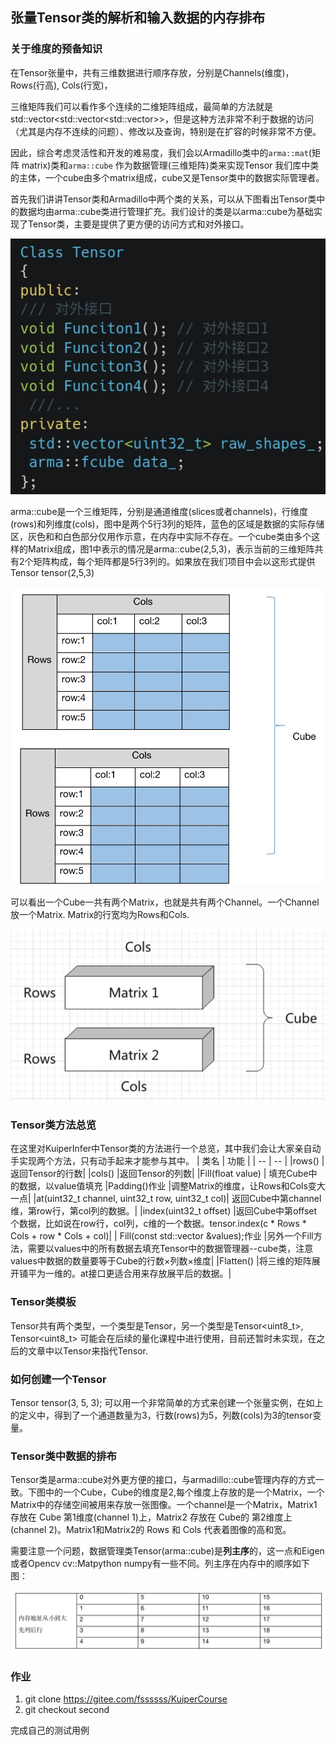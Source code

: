 ## 张量Tensor类的解析和输入数据的内存排布

### 关于维度的预备知识

在Tensor张量中，共有三维数据进行顺序存放，分别是Channels(维度)，Rows(行高), Cols(行宽)，

三维矩阵我们可以看作多个连续的二维矩阵组成，最简单的方法就是std::vector<std::vector<std::vector<float>>>，但是这种方法非常不利于数据的访问（尤其是内存不连续的问题）、修改以及查询，特别是在扩容的时候非常不方便。

因此，综合考虑灵活性和开发的难易度，我们会以Armadillo类中的`arma::mat`(矩阵 matrix)类和`arma::cube` 作为数据管理(三维矩阵)类来实现Tensor 我们库中类的主体，一个cube由多个matrix组成，cube又是Tensor类中的数据实际管理者。

首先我们讲讲Tensor类和Armadillo中两个类的关系，可以从下图看出Tensor类中的数据均由arma::cube类进行管理扩充。我们设计的类是以arma::cube为基础实现了Tensor类，主要是提供了更方便的访问方式和对外接口。

![](./image/02_image1.jpg)

arma::cube是一个三维矩阵，分别是通道维度(slices或者channels)，行维度(rows)和列维度(cols)，图中是两个5行3列的矩阵，蓝色的区域是数据的实际存储区，灰色和和白色部分仅用作示意，在内存中实际不存在。一个cube类由多个这样的Matrix组成，图1中表示的情况是arma::cube(2,5,3)，表示当前的三维矩阵共有2个矩阵构成，每个矩阵都是5行3列的。如果放在我们项目中会以这形式提供 Tensor tensor(2,5,3)

![](./image/02_image2.jpg)

可以看出一个Cube一共有两个Matrix，也就是共有两个Channel。一个Channel放一个Matrix. Matrix的行宽均为Rows和Cols.

![](./image/02_image3.jpg)

### Tensor类方法总览

在这里对KuiperInfer中Tensor类的方法进行一个总览，其中我们会让大家亲自动手实现两个方法，只有动手起来才能参与其中。
| 类名	| 功能 |
| -- | -- |
|rows()	| 返回Tensor的行数|
|cols()	|返回Tensor的列数|
|Fill(float value)	| 填充Cube中的数据，以value值填充
|Padding()作业	|调整Matrix的维度，让Rows和Cols变大一点|
|at(uint32_t channel, uint32_t row, uint32_t col)|	返回Cube中第channel维，第row行，第col列的数据。|
|index(uint32_t offset) |返回Cube中第offset个数据，比如说在row行，col列，c维的一个数据。tensor.index(c * Rows * Cols + row * Cols + col)|
| Fill(const std::vector<float> &values);作业	|另外一个Fill方法，需要以values中的所有数据去填充Tensor中的数据管理器--cube类，注意values中数据的数量要等于Cube的行数×列数×维度|
|Flatten()	|将三维的矩阵展开铺平为一维的。at接口更适合用来存放展平后的数据。|

### Tensor类模板

Tensor共有两个类型，一个类型是Tensor<float>，另一个类型是Tensor<uint8_t>, Tensor<uint8_t> 可能会在后续的量化课程中进行使用，目前还暂时未实现，在之后的文章中以Tensor来指代Tensor<float>.

### 如何创建一个Tensor

Tensor<float> tensor(3, 5, 3);
可以用一个非常简单的方式来创建一个张量实例，在如上的定义中，得到了一个通道数量为3，行数(rows)为5，列数(cols)为3的tensor变量。

### Tensor类中数据的排布

Tensor类是arma::cube对外更方便的接口，与armadillo::cube管理内存的方式一致。下图中的一个Cube，Cube的维度是2,每个维度上存放的是一个Matrix，一个Matrix中的存储空间被用来存放一张图像。一个channel是一个Matrix，Matrix1 存放在 Cube 第1维度(channel 1)上，Matrix2 存放在 Cube的 第2维度上(channel 2)。Matrix1和Matrix2的 Rows 和 Cols 代表着图像的高和宽。

需要注意一个问题，数据管理类Tensor(arma::cube)是**列主序**的，这一点和Eigen或者Opencv cv::Matpython numpy有一些不同。列主序在内存中的顺序如下图：

![](./image/02_image4.jpg)

### 作业

1. git clone https://gitee.com/fssssss/KuiperCourse
2. git checkout second

完成自己的测试用例
  